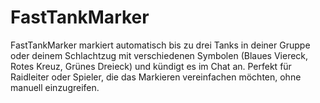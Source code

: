 # FastTankMarker
 FastTankMarker markiert automatisch bis zu drei Tanks in deiner Gruppe oder deinem Schlachtzug mit verschiedenen Symbolen (Blaues Viereck, Rotes Kreuz, Grünes Dreieck) und kündigt es im Chat an. Perfekt für Raidleiter oder Spieler, die das Markieren vereinfachen möchten, ohne manuell einzugreifen.
